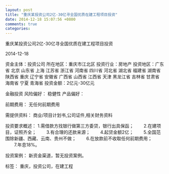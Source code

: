 ```yaml
---
layout: post
title: "重庆某投资公司2亿-30亿寻全国优质在建工程项目投资"
date: 2014-12-18 15:07:56 +0800
comments: true
categories: 
---
```

重庆某投资公司2亿-30亿寻全国优质在建工程项目投资



2014-12-18

资金主体：投资公司
所在地区：重庆市江北区
投资行业：房地产
投资地区：广东省 北京 山东省 上海 江苏省 浙江省 河南省 四川省 河北省 湖北省 福建省 湖南省 陕西省 重庆 辽宁省 安徽省 广西省 山西省 江西省 天津 黑龙江省 吉林省 甘肃省 海南省 宁夏 青海省
投资金额：2亿元-30亿元

金融投资
风险偏好：
                            稳健性 
                                                                                产品偏好：

前期费用：
无任何前期费用

需提供资料：
商业/项目计划书,公司证件,相关财务资料

投资要求概述：
1.需借款方找银行做第三方委贷，银行出具保函；
　　2.在建项目，证照齐全；
　　3.有合理的还款来源；
　　4.起贷金额2亿；
　　5.全国范围除新疆、西藏、云南、贵州不做；
　　6.在放款前不收取任何前期费用；
　　7.年息18%。

投资案例：
新资金渠道，暂无投资案例。

标签：
重庆，投资公司，在建工程

